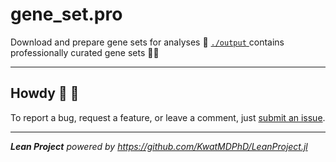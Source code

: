 # gene_set.pro

Download and prepare gene sets for analyses :dna: [`./output` ](./output) contains professionally curated gene sets :scientist:

---

## Howdy :wave: :cowboy_hat_face:

To report a bug, request a feature, or leave a comment, just [submit an issue](https://github.com/KwatMDPhD/gene_set.pro/issues/new/choose).

---

_**Lean Project** powered by https://github.com/KwatMDPhD/LeanProject.jl_
